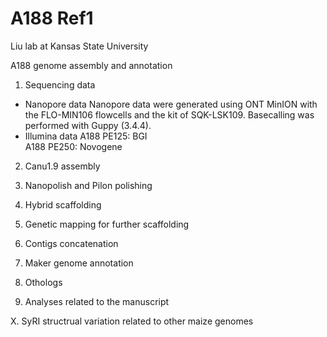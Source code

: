 # A188 Ref1
Liu lab at Kansas State University

A188 genome assembly and annotation

1. Sequencing data
- Nanopore data
Nanopore data were generated using ONT MinION with the FLO-MIN106 flowcells and the kit of SQK-LSK109. Basecalling was performed with Guppy (3.4.4).
- Illumina data
A188 PE125: BGI  
A188 PE250: Novogene

2. Canu1.9 assembly

3. Nanopolish and Pilon polishing

4. Hybrid scaffolding

5. Genetic mapping for further scaffolding

6. Contigs concatenation

7. Maker genome annotation

8. Othologs

9. Analyses related to the manuscript

X. SyRI structrual variation related to other maize genomes



